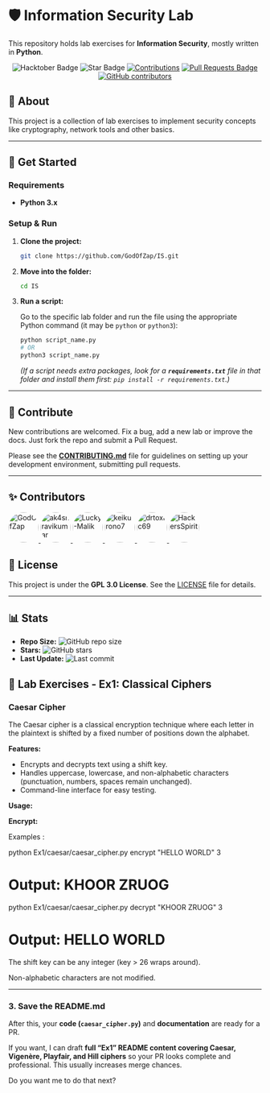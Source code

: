 # 🛡️ Information Security Lab

This repository holds lab exercises for **Information Security**, mostly written in **Python**.

<div align="center">

<img src="https://img.shields.io/badge/hacktoberfest-2025-blueviolet" alt="Hacktober Badge"/>
<img src="https://img.shields.io/static/v1?label=%F0%9F%8C%9F&message=If%20Useful&style=style=flat&color=BC4E99" alt="Star Badge"/>
<a href="https://github.com/GodOfZap" ><img src="https://img.shields.io/badge/Contributions-welcome-violet.svg?style=flat&logo=git" alt="Contributions" /></a>
<a href="https://github.com/GodOfZap/IS/pulls"><img src="https://img.shields.io/github/issues-pr/GodOfZap/IS" alt="Pull Requests Badge"/></a>
<a href="https://github.com/GodOfZap/IS/graphs/contributors"><img alt="GitHub contributors" src="https://img.shields.io/github/contributors/GodOfZap/IS?color=2b9348"></a>

</div>

## 📝 About

This project is a collection of lab exercises to implement security concepts like cryptography, network tools and other basics.

---

## 🚀 Get Started

### Requirements

- **Python 3.x**

### Setup & Run

1.  **Clone the project:**

    ```bash
    git clone https://github.com/GodOfZap/IS.git
    ```

2.  **Move into the folder:**

    ```bash
    cd IS
    ```

3.  **Run a script:**

    Go to the specific lab folder and run the file using the appropriate Python command (it may be `python` or `python3`):

    ```bash
    python script_name.py
    # OR
    python3 script_name.py
    ```

    *(If a script needs extra packages, look for a **`requirements.txt`** file in that folder and install them first: `pip install -r requirements.txt`.)*

---

## 🤝 Contribute

New contributions are welcomed. Fix a bug, add a new lab or improve the docs. Just fork the repo and submit a Pull Request.

Please see the **[CONTRIBUTING.md](CONTRIBUTING.md)** file for guidelines on setting up your development environment, submitting pull requests.

---

## ✨ Contributors

<!-- CONTRIBUTORS:START -->
<a href="https://github.com/GodOfZap">
  <img src="https://avatars.githubusercontent.com/u/104364679?v=4" width="60" height="60" alt="GodOfZap" style="border-radius: 50%;" />
</a>

<a href="https://github.com/ak4shravikumar">
  <img src="https://avatars.githubusercontent.com/u/189372043?v=4" width="60" height="60" alt="ak4shravikumar" style="border-radius: 50%;" />
</a>

<a href="https://github.com/Lucky-Malik">
  <img src="https://avatars.githubusercontent.com/u/212520963?v=4" width="60" height="60" alt="Lucky-Malik" style="border-radius: 50%;" />
</a>

<a href="https://github.com/keikurono7">
  <img src="https://avatars.githubusercontent.com/u/125114994?v=4" width="60" height="60" alt="keikurono7" style="border-radius: 50%;" />
</a>

<a href="https://github.com/drtoxic69">
  <img src="https://avatars.githubusercontent.com/u/67575682?v=4" width="60" height="60" alt="drtoxic69" style="border-radius: 50%;" />
</a>

<a href="https://github.com/HackersSpirit">
  <img src="https://avatars.githubusercontent.com/u/8684346?v=4" width="60" height="60" alt="HackersSpirit" style="border-radius: 50%;" />
</a>
<!-- CONTRIBUTORS:END -->


## 📄 License

This project is under the **GPL 3.0 License**. See the [LICENSE](LICENSE) file for details.

---

## 📊 Stats 

- **Repo Size:** ![GitHub repo size](https://img.shields.io/github/repo-size/GodOfZap/IS)
- **Stars:** ![GitHub stars](https://img.shields.io/github/stars/GodOfZap/IS)
- **Last Update:** ![Last commit](https://img.shields.io/github/last-commit/GodOfZap/IS)

## 🧩 Lab Exercises - Ex1: Classical Ciphers

### Caesar Cipher

The Caesar cipher is a classical encryption technique where each letter in the plaintext is shifted by a fixed number of positions down the alphabet.

**Features:**
- Encrypts and decrypts text using a shift key.
- Handles uppercase, lowercase, and non-alphabetic characters (punctuation, numbers, spaces remain unchanged).
- Command-line interface for easy testing.

**Usage:**

**Encrypt:**

Examples :

python Ex1/caesar/caesar_cipher.py encrypt "HELLO WORLD" 3
# Output: KHOOR ZRUOG

python Ex1/caesar/caesar_cipher.py decrypt "KHOOR ZRUOG" 3
# Output: HELLO WORLD

The shift key can be any integer (key > 26 wraps around).

Non-alphabetic characters are not modified.


---

### **3. Save the README.md**
After this, your **code (`caesar_cipher.py`)** and **documentation** are ready for a PR.  

If you want, I can draft **full “Ex1” README content covering Caesar, Vigenère, Playfair, and Hill ciphers** so your PR looks complete and professional. This usually increases merge chances.  

Do you want me to do that next?
